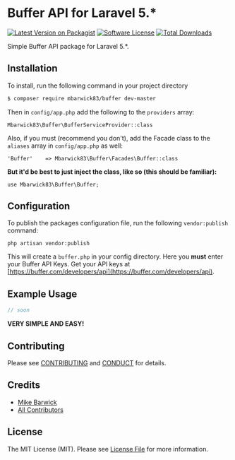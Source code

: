 # Buffer API for Laravel 5.*

[![Latest Version on Packagist][ico-version]][link-packagist]
[![Software License][ico-license]](LICENSE.md)
[![Total Downloads][ico-downloads]][link-downloads]

Simple Buffer API package for Laravel 5.*.

## Installation

To install, run the following command in your project directory

``` bash
$ composer require mbarwick83/buffer dev-master
```

Then in `config/app.php` add the following to the `providers` array:

```
Mbarwick83\Buffer\BufferServiceProvider::class
```

Also, if you must (recommend you don't), add the Facade class to the `aliases` array in `config/app.php` as well:

```
'Buffer'    => Mbarwick83\Buffer\Facades\Buffer::class
```

**But it'd be best to just inject the class, like so (this should be familiar):**

```
use Mbarwick83\Buffer\Buffer;
```

## Configuration

To publish the packages configuration file, run the following `vendor:publish` command:

```
php artisan vendor:publish
```

This will create a `buffer.php` in your config directory. Here you **must** enter your Buffer API Keys. Get your API keys at [https://buffer.com/developers/api](https://buffer.com/developers/api).

## Example Usage

``` php
// soon
```

**VERY SIMPLE AND EASY!**

## Contributing

Please see [CONTRIBUTING](CONTRIBUTING.md) and [CONDUCT](CONDUCT.md) for details.

## Credits

- [Mike Barwick][link-author]
- [All Contributors][link-contributors]

## License

The MIT License (MIT). Please see [License File](LICENSE.md) for more information.

[ico-version]: https://img.shields.io/packagist/v/mbarwick83/buffer.svg?style=flat-square
[ico-license]: https://img.shields.io/badge/license-MIT-brightgreen.svg?style=flat-square
[ico-downloads]: https://img.shields.io/packagist/dt/mbarwick83/buffer.svg?style=flat-square

[link-packagist]: https://packagist.org/packages/mbarwick83/buffer
[link-downloads]: https://packagist.org/packages/mbarwick83/buffer
[link-author]: https://github.com/mbarwick83
[link-contributors]: ../../contributors
